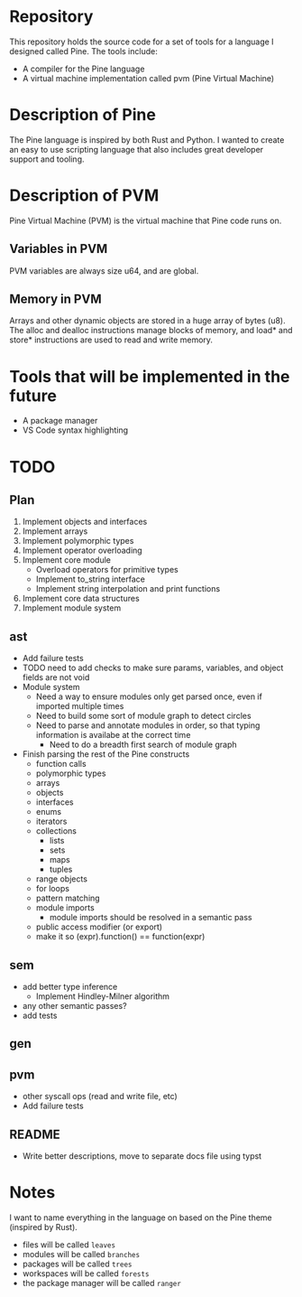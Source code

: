 # Repository
This repository holds the source code for a set of tools for a language I designed called Pine.
The tools include:
- A compiler for the Pine language
- A virtual machine implementation called pvm (Pine Virtual Machine)

# Description of Pine

The Pine language is inspired by both Rust and Python. I wanted to create an easy to use scripting language that
also includes great developer support and tooling.

# Description of PVM

Pine Virtual Machine (PVM) is the virtual machine that Pine code runs on.

## Variables in PVM

PVM variables are always size u64, and are global.

## Memory in PVM

Arrays and other dynamic objects are stored in a huge array of bytes (u8).
The alloc and dealloc instructions manage blocks of memory, and load* and store* instructions
are used to read and write memory.


# Tools that will be implemented in the future
- A package manager
- VS Code syntax highlighting

# TODO

## Plan
1. Implement objects and interfaces
2. Implement arrays
3. Implement polymorphic types
4. Implement operator overloading
5. Implement core module
   - Overload operators for primitive types
   - Implement to_string interface
   - Implement string interpolation and print functions
6. Implement core data structures
7. Implement module system

## ast
- Add failure tests
- TODO need to add checks to make sure params, variables, and object fields are not void
- Module system
  - Need a way to ensure modules only get parsed once, even if imported multiple times
  - Need to build some sort of module graph to detect circles
  - Need to parse and annotate modules in order, so that typing information is availabe at the correct time
    - Need to do a breadth first search of module graph
- Finish parsing the rest of the Pine constructs
  - function calls
  - polymorphic types
  - arrays
  - objects
  - interfaces
  - enums
  - iterators
  - collections
    - lists
    - sets
    - maps
    - tuples
  - range objects
  - for loops
  - pattern matching
  - module imports
    - module imports should be resolved in a semantic pass
  - public access modifier (or export)
  - make it so (expr).function() == function(expr)

## sem
- add better type inference
  - Implement Hindley-Milner algorithm
- any other semantic passes?
- add tests

## gen

## pvm
- other syscall ops (read and write file, etc)
- Add failure tests

## README
- Write better descriptions, move to separate docs file using typst

# Notes

I want to name everything in the language on based on the Pine theme (inspired by Rust).
- files will be called `leaves`
- modules will be called `branches`
- packages will be called `trees`
- workspaces will be called `forests`
- the package manager will be called `ranger`